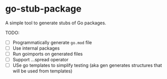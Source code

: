 # go-stub-package

A simple tool to generate stubs of Go packages.

TODO:

- [ ] Programmatically generate `go.mod` file
- [ ] Use internal packages
- [ ] Run goimports on generated files
- [ ] Support ...spread operator
- [ ] USe go templates to simplify testing (aka gen generates structures that will be used from templates)
